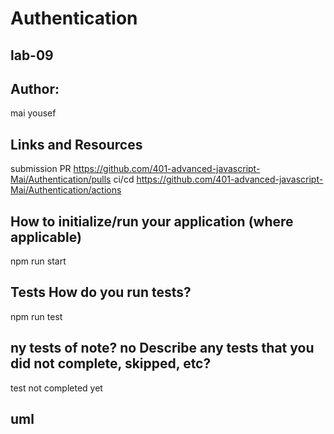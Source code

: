 # Authentication
## lab-09
## Author:
mai yousef

## Links and Resources
submission PR
https://github.com/401-advanced-javascript-Mai/Authentication/pulls
 ci/cd 
https://github.com/401-advanced-javascript-Mai/Authentication/actions

## How to initialize/run your application (where applicable)
npm run start

## Tests How do you run tests?
npm run test

## ny tests of note? no Describe any tests that you did not complete, skipped, etc?
test not completed yet


## uml
